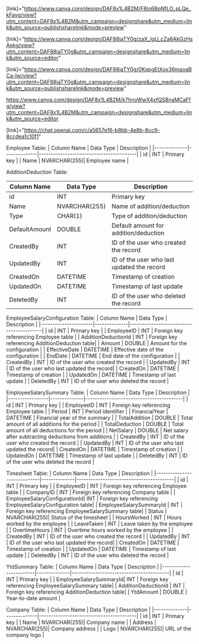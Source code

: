 [link]="https://www.canva.com/design/DAF8x1L4B2M/F8lo6BpNfLO_pLQe_kFayg/view?utm_content=DAF8x1L4B2M&utm_campaign=designshare&utm_medium=link&utm_source=publishsharelink&mode=preview"


[link]="https://www.canva.com/design/DAF88jaTY0g/zaX_lgU_cZa6AkGzHsAekg/view?utm_content=DAF88jaTY0g&utm_campaign=designshare&utm_medium=link&utm_source=editor"

[link]="https://www.canva.com/design/DAF88jaTY0g/0KqpgEtXox36maoaBCa-Iw/view?utm_content=DAF88jaTY0g&utm_campaign=designshare&utm_medium=link&utm_source=publishsharelink&mode=preview"




https://www.canva.com/design/DAF8x1L4B2M/k7hnoWwX4xfQS8naMCaFfg/view?utm_content=DAF8x1L4B2M&utm_campaign=designshare&utm_medium=link&utm_source=editor



[link]="https://chat.openai.com/c/a5657e16-b8bb-4e8b-8cc9-8ccdea1c10f1"























Employee Table:
| Column Name  | Data Type    | Description                             |
|--------------|--------------|-----------------------------------------|
| id           | INT          | Primary key                             |
| Name         | NVARCHAR(255)| Employee name                           |



AdditionDeduction Table:

| Column Name     | Data Type    | Description                             |
|-----------------|--------------|-----------------------------------------|
| id              | INT          | Primary key                             |
| Name            | NVARCHAR(255)| Name of addition/deduction              |
| Type            | CHAR(1)      | Type of addition/deduction              |
| DefaultAmount   | DOUBLE       | Default amount for addition/deduction   |
| CreatedBy       | INT          | ID of the user who created the record   |
| UpdatedBy       | INT          | ID of the user who last updated the record|
| CreatedOn       | DATETIME     | Timestamp of creation                   |
| UpdatedOn       | DATETIME     | Timestamp of last update                |
| DeletedBy       | INT          | ID of the user who deleted the record   |

EmployeeSalaryConfiguration Table:
| Column Name          | Data Type    | Description                             |
|----------------------|--------------|-----------------------------------------|
| id                   | INT          | Primary key                             |
| EmployeeID           | INT          | Foreign key referencing Employee table  |
| AdditionDeductionId  | INT          | Foreign key referencing AdditionDeduction table|
| Amount               | DOUBLE       | Amount for the configuration            |
| EffectiveDate        | DATETIME     | Effective date of the configuration     |
| EndDate              | DATETIME     | End date of the configuration           |
| CreatedBy            | INT          | ID of the user who created the record   |
| UpdatedBy            | INT          | ID of the user who last updated the record|
| CreatedOn            | DATETIME     | Timestamp of creation                   |
| UpdatedOn            | DATETIME     | Timestamp of last update                |
| DeletedBy            | INT          | ID of the user who deleted the record   |


EmployeeSalarySummary Table:
| Column Name     | Data Type    | Description                             |
|-----------------|--------------|-----------------------------------------|
| id              | INT          | Primary key                             |
| EmployeeID      | INT          | Foreign key referencing Employee table  |
| Period          | INT          | Period identifier                       |
| FinancialYear   | DATETIME     | Financial year of the summary           |
| TotalAddition   | DOUBLE       | Total amount of all additions for the period |
| TotalDeduction  | DOUBLE       | Total amount of all deductions for the period |
| NetSalary       | DOUBLE       | Net salary after subtracting deductions from additions |
| CreatedBy       | INT          | ID of the user who created the record   |
| UpdatedBy       | INT          | ID of the user who last updated the record|
| CreatedOn       | DATETIME     | Timestamp of creation                   |
| UpdatedOn       | DATETIME     | Timestamp of last update                |
| DeletedBy       | INT          | ID of the user who deleted the record   |


Timesheet Table:
| Column Name                 | Data Type    | Description                             |
|-----------------------------|--------------|-----------------------------------------|
| id                          | INT          | Primary key                             |
| EmployeeID                  | INT          | Foreign key referencing Employee table  |
| CompanyID                   | INT          | Foreign key referencing Company table   |
| EmployeeSalaryConfigurationId| INT         | Foreign key referencing EmployeeSalaryConfiguration table|
| EmployeeSalarySummaryId     | INT          | Foreign key referencing EmployeeSalarySummary table|
| Status                      | NVARCHAR(255)| Status of the timesheet                 |
| HoursWorked                 | INT          | Hours worked by the employee            |
| LeaveTaken                  | INT          | Leave taken by the employee             |
| OvertimeHours               | INT          | Overtime hours worked by the employee   |
| CreatedBy                   | INT          | ID of the user who created the record   |
| UpdatedBy                   | INT          | ID of the user who last updated the record|
| CreatedOn                   | DATETIME     | Timestamp of creation                   |
| UpdatedOn                   | DATETIME     | Timestamp of last update                |
| DeletedBy                   | INT          | ID of the user who deleted the record   |

YtdSummary Table:
| Column Name            | Data Type    | Description                             |
|------------------------|--------------|-----------------------------------------|
| id                     | INT          | Primary key                             |
| EmployeeSalarySummaryId| INT          | Foreign key referencing EmployeeSalarySummary table|
| AdditionDeductionId    | INT          | Foreign key referencing AdditionDeduction table|
| YtdAmount              | DOUBLE       | Year-to-date amount                     |



Company Table:
| Column Name  | Data Type    | Description                             |
|--------------|--------------|-----------------------------------------|
| id           | INT          | Primary key                             |
| Name         | NVARCHAR(255)| Company name                            |
| Address      | NVARCHAR(255)| Company address                         |
| Logo         | NVARCHAR(255)| URL of the company logo                 |



